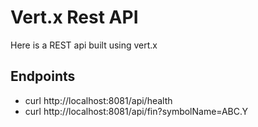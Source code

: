 # Vert.x Rest API

Here is a REST api built using vert.x

## Endpoints

- curl http://localhost:8081/api/health
- curl http://localhost:8081/api/fin?symbolName=ABC.Y

